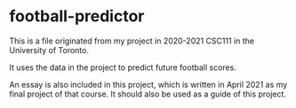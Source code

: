 # football-predictor

This is a file originated from my project in 2020-2021 CSC111 in the University of Toronto.

It uses the data in the project to predict future football scores.

An essay is also included in this project, which is written in April 2021 as my final project of that course. It should also be used as a guide of this project.

